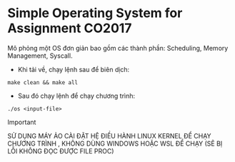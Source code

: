 <h1>Simple Operating System for Assignment CO2017</h1>

Mô phỏng một OS đơn giản bao gồm các thành phần: Scheduling, Memory Management, Syscall.

- Khi tải về, chạy lệnh sau để biên dịch:
```
make clean && make all
```
- Sau đó chạy lệnh để chạy chương trình:
```
./os <input-file>
```
> [!IMPORTANT]
> SỬ DỤNG MÁY ẢO CÀI ĐẶT HỆ ĐIỀU HÀNH LINUX KERNEL ĐỂ CHẠY CHƯƠNG TRÌNH , KHÔNG DÙNG WINDOWS HOẶC WSL ĐỂ CHẠY (SẼ BỊ LỖI KHÔNG ĐỌC ĐƯỢC FILE PROC)
